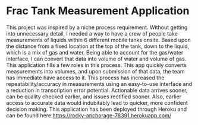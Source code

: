 # Frac Tank Measurement Application
  This project was inspired by a niche process requirement. Without getting into unnecessary detail, I needed a way to have a crew of people take measurements of liquids within 6 different mobile tanks onsite. Based upon the distance from a fixed location at the top of the tank, down to the liquid, which is a mix of gas and water. Being able to account for the gas/water interface, I can convert that data into volume of water and volume of gas. 
  This application fills a few roles in this process. This app quickly converts measurements into volumes, and upon submission of that data, the team has immediate have access to it. This process has increased the repeatability/accuracy in measurements using an easy-to-use interface and a reduction in transcription error potential. Actionable data arrives sooner, can be quality checked earlier, and issues rectified sooner. Also, earlier access to accurate data would indubitably lead to quicker, more confident decision making.
  This application has been deployed through Heroku and can be found here https://rocky-anchorage-78391.herokuapp.com/

